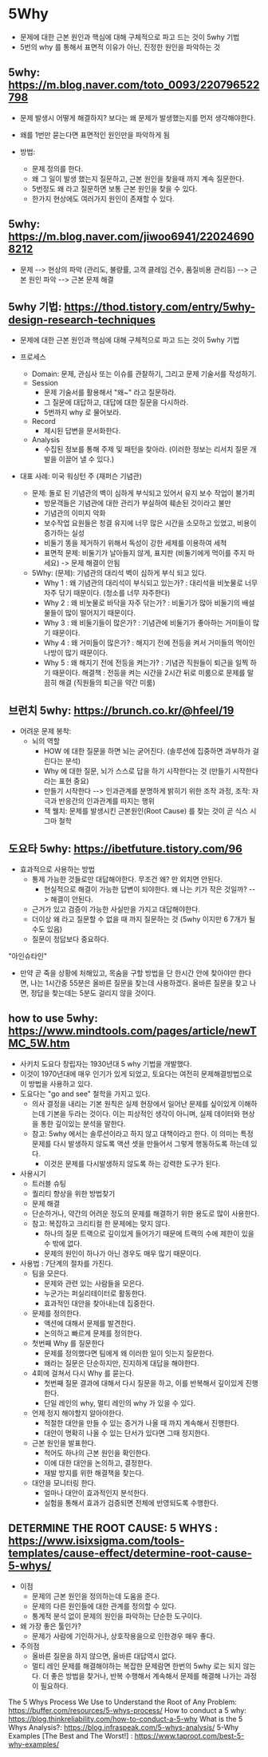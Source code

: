 # 5Why

- 문제에 대한 근본 원인과 핵심에 대해 구체적으로 파고 드는 것이 5why 기법
- 5번의 why 를 통해서 표면적 이유가 아닌, 진정한 원인을 파악하는 것
## 5why: https://m.blog.naver.com/toto_0093/220796522798
- 문제 발생시 어떻게 해결하지? 보다는 왜 문제가 발생했는지를 먼저 생각해야한다. 
- 왜를 1번만 묻는다면 표면적인 원인만을 파악하게 됨

- 방법:
  - 문제 정의를 한다. 
  - 왜 그 일이 발생 했는지 질문하고, 근본 원인을 찾을때 까지 계속 질문한다. 
  - 5번정도 왜 라고 질문하면 보통 근본 원인을 찾을 수 있다. 
  - 한가지 현상에도 여러가지 원인이 존재할 수 있다. 


## 5why: https://m.blog.naver.com/jiwoo6941/220246908212

- 문제 --> 현상의 파악 (관리도, 불량률, 고객 클레임 건수, 품질비용 관리등) --> 근본 원인 파악 --> 근본 문제 해결 

## 5why 기법: https://thod.tistory.com/entry/5why-design-research-techniques

- 문제에 대한 근본 원인과 핵심에 대해 구체적으로 파고 드는 것이 5why 기법
- 프로세스
  - Domain: 문제, 관심사 또는 이슈를 관찰하기, 그리고 문제 기술서를 작성하기. 
  - Session
    - 문제 기술서를 활용해서 "왜~" 라고 질문하라. 
    - 그 질문에 대답하고, 대답에 대한 질문을 다시하라. 
    - 5번까지 why 로 물어보라. 
  - Record
    - 제시된 답변을 문서화한다. 
  - Analysis
    - 수집된 정보를 통해 주제 및 패턴을 찾아라. (이러한 정보는 리서치 질문 개발을 이끌어 낼 수 있다.)

- 대표 사례: 미국 워싱턴 주 (재퍼슨 기념관)
  - 문제: 돌로 된 기념관의 벽이 심하게 부식되고 있어서 유지 보수 작업이 불가피
    - 방문객들은 기념관에 대한 관리가 부실하여 훼손된 것이라고 불만
    - 기념관의 이미지 악화
    - 보수작업 요원들은 청결 유지에 너무 많은 시간을 소모하고 있었고, 비용이 증가하는 실성
    - 비둘기 똥을 제거하기 위해서 독성이 강한 세제를 이용하여 세척 
    - 표면적 문제: 비둘기가 날아들지 않게, 표지판 (비둘기에게 먹이를 주지 마세요) -> 문제 해결이 안됨 
  - 5Why: (문제): 기념관의 대리석 벽이 심하게 부식 되고 있다. 
    - Why 1 : 왜 기념관의 대리석이 부식되고 있는가? : 대리석을 비눗물로 너무 자주 닦기 때문이다. (청소를 너무 자주한다)
    - Why 2 : 왜 비눗물로 바닥을 자주 닦는가? : 비둘기가 많아 비둘기의 배설물들이 많이 떨어지기 때문이다.
    - Why 3 : 왜 비둘기들이 많은가? : 기념관에 비둘기가 좋아하는 거미들이 많기 때문이다.
    - Why 4 : 왜 거미들이 많은가? : 해지기 전에 전등을 켜서 거미들의 먹이인 나방이 많기 때문이다.
    - Why 5 : 왜 해지기 전에 전등을 켜는가? : 기념관 직원들이 퇴근을 일찍 하기 때문이다.
  해결책 : 전등을 켜는 시간을 2시간 뒤로 미룸으로 문제를 말끔히 해결 (직원들의 퇴근을 약간 미룸)

## 브런치 5why: https://brunch.co.kr/@hfeel/19

- 어려운 문제 봉착: 
  - 뇌의 역할
    - HOW 에 대한 질문을 하면 뇌는 굳어진다. (솔루션에 집중하면 과부하가 걸린다는 분석)
    - Why 에 대한 질문, 뇌가 스스로 답을 하기 시작한다는 것 (만들기 시작한다라는 표현 중요)
    - 만들기 시작한다 --> 인과관계를 분명하게 밝히기 위한 조작 과정, 조작: 자극과 반응간의 인과관계를 따지는 행위 
    - 잭 웰치: 문제를 발생시킨 근본원인(Root Cause) 를 찾는 것이 곧 식스 시그마 철학 
  
## 도요타 5why: https://ibetfuture.tistory.com/96

- 효과적으로 사용하는 방법
  - 통제 가능한 것들로만 대답해야한다. 무조건 왜? 만 외치면 안된다. 
    - 현실적으로 해결이 가능한 답변이 되야한다. 왜 나는 키가 작은 것일까? --> 해결이 안된다. 
  - 근거가 있고 검증이 가능한 사실만을 가지고 대답해야한다. 
  - 더이상 왜 라고 질문할 수 없을 때 까지 질문하는 것 (5why 이지만 6 7개가 될 수도 있음)
  - 질문이 정답보다 중요하다. 

"아인슈타인"
- 만약 곧 죽을 상황에 처해있고, 목숨을 구할 방법을 단 한시간 안에 찾아야만 한다면, 나는 1시간중 55분은 올바른 질문을 찾는데 사용하겠다. 올바른 질문을 찾고 나면, 정답을 찾는데는 5분도 걸리지 않을 것이다. 


## how to use 5why: https://www.mindtools.com/pages/article/newTMC_5W.htm

- 사키치 도요다 창립자는 1930년대 5 why 기법을 개발했다. 
- 이것이 1970년대에 매우 인기가 있게 되었고, 토요다는 여전히 문제해결방법으로 이 방법을 사용하고 있다. 
- 도요다는 "go and see" 철학을 가지고 있다. 
  - 의사 결정을 내리는 기본 원칙은 실제 현장에서 일어난 문제를 싶이있게 이해하는데 기본을 두라는 것이다. 이는 피상적인 생각이 아니며, 실제 데이터와 현상을 통한 깊이있는 분석을 말한다. 
  - 참고: 5why 에서는 솔루션이라고 하지 않고 대책이라고 한다. 이 의미는 특정 문제를 다시 발생하지 않도록 액션 셋을 만들어서 그렇게 행동하도록 하는데 있다. 
    - 이것은 문제를 다시발생하지 않도록 하는 강력한 도구가 된다. 
- 사용시기
  - 트러블 슈팅
  - 퀄리티 향상을 위한 방법찾기
  - 문제 해결
  - 단순하거나, 약간의 어려운 정도의 문제를 해결하기 위한 용도로 많이 사용한다. 
  - 참고: 복잡하고 크리티컬 한 문제에는 맞지 않다. 
    - 하나의 질문 트랙으로 깊이있게 들어가기 때문에 트랙의 수에 제한이 있을 수 밖에 없다. 
    - 문제의 원인이 하나가 아닌 경우도 매우 많기 때문이다. 
- 사용법 : 7단계의 절차를 가진다. 
  - 팀을 모은다. 
    - 문제와 관련 있는 사람들을 모은다. 
    - 누군가는 퍼실리테이터로 활동한다. 
    - 효과적인 대안을 찾아내는데 집중한다. 
  - 문제를 정의한다. 
    - 액션에 대해서 문제를 발견한다. 
    - 논의하고 빠르게 문제를 정의한다. 
  - 첫번째 Why 를 질문한다
    - 문제를 정의했다면 팀에게 왜 이러한 일이 잇는지 질문한다. 
    - 왜라는 질문은 단순하지만, 진지하게 대답을 해야한다. 
  - 4회에 걸쳐서 다시 Why 를 묻는다. 
    - 첫번째 질문 결과에 대해서 다시 질문을 하고, 이를 반복해서 깊이있게 진행한다. 
    - 단일 레인의 why, 멀티 레인의 why 가 있을 수 있다. 
  - 언제 정지 해야할지 알아야한다. 
    - 적절한 대안을 만들 수 있는 증거가 나올 때 까지 계속해서 진행한다. 
    - 대안이 명확히 나올 수 있는 단서가 있다면 그때 정지한다. 
  - 근본 원인을 발표한다. 
    - 적어도 하나의 근본 원인을 확인한다.
    - 이에 대한 대안을 논의하고, 결정한다. 
    - 재발 방지를 위한 해결책을 찾는다. 
  - 대안을 모니터링 한다. 
    - 얼마나 대안이 효과적인지 분석한다. 
    - 실험을 통해서 효과가 검증되면 전체에 반영되도록 수행한다. 


## DETERMINE THE ROOT CAUSE: 5 WHYS : https://www.isixsigma.com/tools-templates/cause-effect/determine-root-cause-5-whys/

- 이점
  - 문제의 근본 원인을 정의하는데 도움을 준다. 
  - 문제의 다른 원인들에 대한 관계를 정의할 수 있다. 
  - 통계적 분석 없이 문제의 원인을 파악하는 단순한 도구이다. 
- 왜 가장 좋은 툴인가?
  - 문제가 사람에 기인하거나, 상호작용을으로 인한경우 매우 좋다. 
- 주의점
  - 올바른 질문을 하지 않으면, 올바른 대답역시 없다. 
  - 멀티 레인 문제를 해결해야하는 복잡한 문제람면 한번의 5why 로는 되지 않는다. 더 좋은 방법을 찾거나, 반복 수행해서 계속해서 문제를 해결해 나가는 과정이 필요하다. 


The 5 Whys Process We Use to Understand the Root of Any Problem: https://buffer.com/resources/5-whys-process/
How to conduct a 5 why: https://blog.thinkreliability.com/how-to-conduct-a-5-why
What is the 5 Whys Analysis?: https://blog.infraspeak.com/5-whys-analysis/
5-Why Examples [The Best and The Worst!] : https://www.taproot.com/best-5-why-examples/